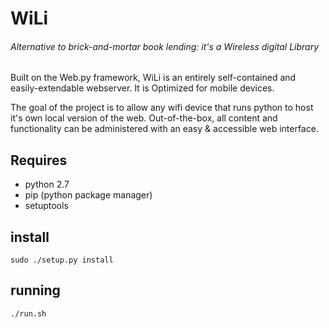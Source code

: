 # WiLi
###### Alternative to brick-and-mortar book lending: it's a Wireless digital Library

Built on the Web.py framework, WiLi is an entirely self-contained and easily-extendable webserver. It is Optimized for mobile devices.

The goal of the project is to allow any wifi device that runs python to host it's own local version of the web. Out-of-the-box, all content and functionality can be administered with an easy & accessible web interface. 

## Requires

 * python 2.7
 * pip (python package manager)
 * setuptools

## install

`sudo ./setup.py install`

## running

`./run.sh`
